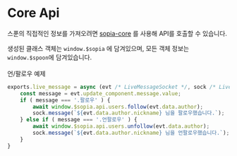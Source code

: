 # Core Api

스푼의 직접적인 정보를 가져오려면 [sopia-core](https://github.com/sopia-bot/sopia-core) 를 사용해 API를 호출할 수 있습니다.

생성된 클래스 객체는 `window.$sopia` 에 담겨있으며, 모든 객체 정보는 `window.$spoon`에 담겨있습니다.
<br><br>
언/팔로우 예제
```js
exports.live_message = async (evt /* LiveMessageSocket */, sock /* LiveSocket */)  => {
	const message = evt.update_component.message.value;
	if ( message === '.팔로우' ) {
		await window.$sopia.api.users.follow(evt.data.author);
		sock.message(`${evt.data.author.nickname} 님을 팔로우했습니다.`);
	} else if ( message === '.언팔로우' ) {
		await window.$sopia.api.users.unfollow(evt.data.author);
		sock.message(`${evt.data.author.nickname} 님을 언팔로우했습니다.`);
	}
}
```
